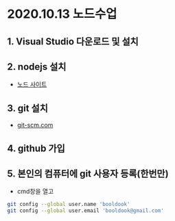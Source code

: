 # 2020.10.13 노드수업
## 1. Visual Studio 다운로드 및 설치
## 2. nodejs 설치
- [노드 사이트](https://nodejs.org)
## 3. git 설치
- [git-scm.com](https://git-scm.com)
## 4. github 가입
## 5. 본인의 컴퓨터에 git 사용자 등록(한번만)
- cmd창을 열고
```bash
git config --global user.name 'booldook'
git config --global user.email 'booldook@gmail.com'
```


